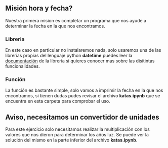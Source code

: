 ## Misión hora y fecha?

Nuestra primera mision es completar un programa que nos ayude a determinar la fecha en la que nos encontramos.

### Libreria

En este caso en particular no instalaremos nada, solo usaremos una de las librerias propias del lenguaje python **datetime** puedes leer la [documentación](https://docs.python.org/3/library/datetime.html) de la libreria si quieres conocer mas sobre las disitintas funcionalidades.

### Función
La función es bastante simple, solo vamos a imprimir la fecha en la que nos encontramos, si tienen dudas pudes revisar el archivo **katas.ipynb** que se encuentra en esta carpeta para comprobar el uso.

## Aviso, necesitamos un convertidor de unidades

Para este ejercicio solo necesitamos realizar la multiplicación con los valores que nos dieron para determinar los años luz. 
Se puede ver la solución del mismo en la parte inferior del archivo **katas.ipynb**.